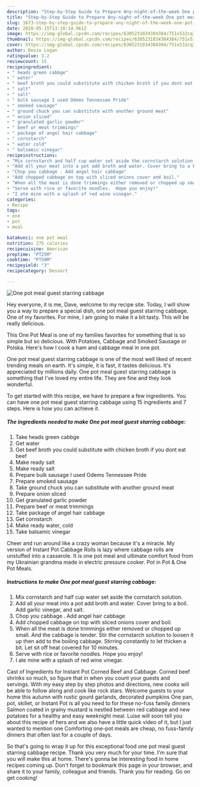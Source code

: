 ```yaml
---
description: "Step-by-Step Guide to Prepare Any-night-of-the-week One pot meal guest starring cabbage"
title: "Step-by-Step Guide to Prepare Any-night-of-the-week One pot meal guest starring cabbage"
slug: 1673-step-by-step-guide-to-prepare-any-night-of-the-week-one-pot-meal-guest-starring-cabbage
date: 2020-05-15T13:10:14.961Z
image: https://img-global.cpcdn.com/recipes/6305231034384384/751x532cq70/one-pot-meal-guest-starring-cabbage-recipe-main-photo.jpg
thumbnail: https://img-global.cpcdn.com/recipes/6305231034384384/751x532cq70/one-pot-meal-guest-starring-cabbage-recipe-main-photo.jpg
cover: https://img-global.cpcdn.com/recipes/6305231034384384/751x532cq70/one-pot-meal-guest-starring-cabbage-recipe-main-photo.jpg
author: Devin Logan
ratingvalue: 3.2
reviewcount: 15
recipeingredient:
- " heads green cabbge"
- " water"
- " beef broth you could substitute with chicken broth if you dont eat beef"
- " salt"
- " salt"
- " bulk sausage I used Odems Tennessee Pride"
- " smoked sausage"
- " ground chuck you can substitute with another ground meat"
- " onion sliced"
- " granulated garlic powder"
- " beef or meat trimmings"
- " package of angel hair cabbage"
- " cornstarch"
- " water cold"
- " balsamic vinegar"
recipeinstructions:
- "Mix cornstarch and half cup water set aside the cornstarch solution."
- "Add all your meat into a pot add broth and water. Cover bring to a boil. Add garlic vinegar, and salt."
- "Chop you cabbage . Add angel hair cabbage"
- "Add chopped cabbage on top with sliced onions cover and boil."
- "When all the meat is done trimmings either removed or chopped up small. And the cabbage is tender. Stir the cornstarch solution to loosen it up then add to the boiling cabbage.  Stirring constantly to let thicken a bit. Let sit off heat covered for 10 minutes."
- "Serve with rice or favorite noodles.  Hope you enjoy!"
- "I ate mine with a splash of red wine vinegar."
categories:
- Recipe
tags:
- one
- pot
- meal

katakunci: one pot meal 
nutrition: 275 calories
recipecuisine: American
preptime: "PT25M"
cooktime: "PT50M"
recipeyield: "3"
recipecategory: Dessert

---
```



![One pot meal guest starring cabbage](https://img-global.cpcdn.com/recipes/6305231034384384/751x532cq70/one-pot-meal-guest-starring-cabbage-recipe-main-photo.jpg)

Hey everyone, it is me, Dave, welcome to my recipe site. Today, I will show you a way to prepare a special dish, one pot meal guest starring cabbage. One of my favorites. For mine, I am going to make it a bit tasty. This will be really delicious.

This One Pot Meal is one of my families favorites for something that is so simple but so delicious. With Potatoes, Cabbage and Smoked Sausage or Polska. Here&#39;s how I cook a ham and cabbage meal in one pot.

One pot meal guest starring cabbage is one of the most well liked of recent trending meals on earth. It's simple, it is fast, it tastes delicious. It's appreciated by millions daily. One pot meal guest starring cabbage is something that I've loved my entire life. They are fine and they look wonderful.


To get started with this recipe, we have to prepare a few ingredients. You can have one pot meal guest starring cabbage using 15 ingredients and 7 steps. Here is how you can achieve it.

<!--inarticleads1-->

##### The ingredients needed to make One pot meal guest starring cabbage:

1. Take  heads green cabbge
1. Get  water
1. Get  beef broth you could substitute with chicken broth if you dont eat beef
1. Make ready  salt
1. Make ready  salt
1. Prepare  bulk sausage I used Odems Tennessee Pride
1. Prepare  smoked sausage
1. Take  ground chuck you can substitute with another ground meat
1. Prepare  onion sliced
1. Get  granulated garlic powder
1. Prepare  beef or meat trimmings
1. Take  package of angel hair cabbage
1. Get  cornstarch
1. Make ready  water, cold
1. Take  balsamic vinegar


Cheer and run around like a crazy woman because it&#39;s a miracle. My version of Instant Pot Cabbage Rolls is lazy where cabbage rolls are unstuffed into a casserole. It is one pot meal and ultimate comfort food from my Ukrainian grandma made in electric pressure cooker. Pot in Pot &amp; One Pot Meals. 

<!--inarticleads2-->

##### Instructions to make One pot meal guest starring cabbage:

1. Mix cornstarch and half cup water set aside the cornstarch solution.
1. Add all your meat into a pot add broth and water. Cover bring to a boil. Add garlic vinegar, and salt.
1. Chop you cabbage . Add angel hair cabbage
1. Add chopped cabbage on top with sliced onions cover and boil.
1. When all the meat is done trimmings either removed or chopped up small. And the cabbage is tender. Stir the cornstarch solution to loosen it up then add to the boiling cabbage.  Stirring constantly to let thicken a bit. Let sit off heat covered for 10 minutes.
1. Serve with rice or favorite noodles.  Hope you enjoy!
1. I ate mine with a splash of red wine vinegar.


Cast of Ingredients for Instant Pot Corned Beef and Cabbage. Corned beef shrinks so much, so figure that in when you count your guests and servings. With my easy step by step photos and directions, new cooks will be able to follow along and cook like rock stars. Welcome guests to your home this autumn with rustic gourd garlands, decorated pumpkins One pan, pot, skillet, or Instant Pot is all you need to for these no-fuss family dinners Salmon coated in grainy mustard is nestled between red cabbage and new potatoes for a healthy and easy weeknight meal. Luise will soon tell you about this recipe of hers and we also have a little quick video of it, but I just wanted to mention one Comforting one-pot meals are cheap, no fuss-family dinners that often last for a couple of days. 

So that's going to wrap it up for this exceptional food one pot meal guest starring cabbage recipe. Thank you very much for your time. I'm sure that you will make this at home. There's gonna be interesting food in home recipes coming up. Don't forget to bookmark this page in your browser, and share it to your family, colleague and friends. Thank you for reading. Go on get cooking!
